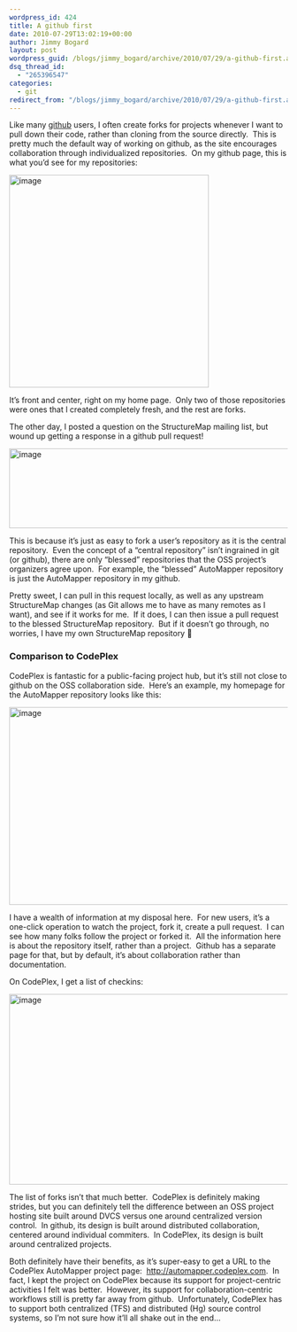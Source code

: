 ```yaml
---
wordpress_id: 424
title: A github first
date: 2010-07-29T13:02:19+00:00
author: Jimmy Bogard
layout: post
wordpress_guid: /blogs/jimmy_bogard/archive/2010/07/29/a-github-first.aspx
dsq_thread_id:
  - "265396547"
categories:
  - git
redirect_from: "/blogs/jimmy_bogard/archive/2010/07/29/a-github-first.aspx/"
---
```

Like many [github](https://github.com/) users, I often create forks for projects whenever I want to pull down their code, rather than cloning from the source directly.&#160; This is pretty much the default way of working on github, as the site encourages collaboration through individualized repositories.&#160; On my github page, this is what you’d see for my repositories:

[<img style="border-bottom: 0px;border-left: 0px;border-top: 0px;border-right: 0px" border="0" alt="image" src="https://lostechies.com/content/jimmybogard/uploads/2011/03/image_thumb_74F0FC8A.png" width="361" height="384" />](https://lostechies.com/content/jimmybogard/uploads/2011/03/image_6EAA25FC.png) 

It’s front and center, right on my home page.&#160; Only two of those repositories were ones that I created completely fresh, and the rest are forks.

The other day, I posted a question on the StructureMap mailing list, but wound up getting a response in a github pull request!

[<img style="border-bottom: 0px;border-left: 0px;border-top: 0px;border-right: 0px" border="0" alt="image" src="https://lostechies.com/content/jimmybogard/uploads/2011/03/image_thumb_45BF10F3.png" width="608" height="144" />](https://lostechies.com/content/jimmybogard/uploads/2011/03/image_664650A5.png) 

This is because it’s just as easy to fork a user’s repository as it is the central repository.&#160; Even the concept of a “central repository” isn’t ingrained in git (or github), there are only “blessed” repositories that the OSS project’s organizers agree upon.&#160; For example, the “blessed” AutoMapper repository is just the AutoMapper repository in my github.

Pretty sweet, I can pull in this request locally, as well as any upstream StructureMap changes (as Git allows me to have as many remotes as I want), and see if it works for me.&#160; If it does, I can then issue a pull request to the blessed StructureMap repository.&#160; But if it doesn’t go through, no worries, I have my own StructureMap repository 🙂

### </p> 

### Comparison to CodePlex

CodePlex is fantastic for a public-facing project hub, but it’s still not close to github on the OSS collaboration side.&#160; Here’s an example, my homepage for the AutoMapper repository looks like this:

[<img style="border-bottom: 0px;border-left: 0px;border-top: 0px;border-right: 0px" border="0" alt="image" src="https://lostechies.com/content/jimmybogard/uploads/2011/03/image_thumb_1D402EDF.png" width="972" height="357" />](https://lostechies.com/content/jimmybogard/uploads/2011/03/image_2537D141.png) 

I have a wealth of information at my disposal here.&#160; For new users, it’s a one-click operation to watch the project, fork it, create a pull request.&#160; I can see how many folks follow the project or forked it.&#160; All the information here is about the repository itself, rather than a project.&#160; Github has a separate page for that, but by default, it’s about collaboration rather than documentation.

On CodePlex, I get a list of checkins:

[<img style="border-bottom: 0px;border-left: 0px;border-top: 0px;border-right: 0px" border="0" alt="image" src="https://lostechies.com/content/jimmybogard/uploads/2011/03/image_thumb_3014B289.png" width="655" height="344" />](https://lostechies.com/content/jimmybogard/uploads/2011/03/image_036BF8B0.png) 

The list of forks isn’t that much better.&#160; CodePlex is definitely making strides, but you can definitely tell the difference between an OSS project hosting site built around DVCS versus one around centralized version control.&#160; In github, its design is built around distributed collaboration, centered around individual commiters.&#160; In CodePlex, its design is built around centralized projects.

Both definitely have their benefits, as it’s super-easy to get a URL to the CodePlex AutoMapper project page:&#160; <http://automapper.codeplex.com>.&#160; In fact, I kept the project on CodePlex because its support for project-centric activities I felt was better.&#160; However, its support for collaboration-centric workflows still is pretty far away from github.&#160; Unfortunately, CodePlex has to support both centralized (TFS) and distributed (Hg) source control systems, so I’m not sure how it’ll all shake out in the end…